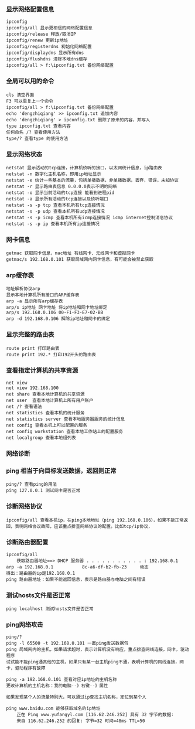 ### 显示网络配置信息
    ipconfig 
    ipconfig/all 显示更相信的网络配置信息
    ipconfig/release 释放/取消IP
    ipconfig/renew 更新ip地址
    ipconfig/registerdns 初始化网络配置
    ipconfig/displaydns 显示所有dns
    ipconfig/flushdns 清除本地dns缓存
    ipconfig/all > f:\ipconfig.txt 备份网络配置
    
### 全局可以用的命令
    cls 清空界面
    F3 可以重复上一个命令    
    ipconfig/all > f:\ipconfig.txt 备份网络配置
    echo 'dengzhiqiang' >> ipconfig.txt 追加内容
    echo 'dengzhiqiang' > ipconfig.txt 删除了原来的内容，并写入
    type ipconfig.txt 查看内容
    任何命名 /? 查看使用方法
    type/? 查看type 的使用方法
  
### 显示网络状态
    netstat 显示活动的tcp连接，计算机侦听的接口，以太网统计信息，ip路由表
    netstat -n 数字化主机名称，即用ip地址显示
    netstat -e 统计一些基本的流量，包括单播数据，非单播数据，丢弃，错误，未知协议
    netstat -r 显示路由表信息 0.0.0.0表示不明的网络
    netstat -o 显示当前活动的tcp连接 能看到进程pid
    netstat -a 显示所有活动的tcp连接以及侦听端口
    netstat -s -p tcp 查看本机所有tcp连接情况
    netstat -s -p udp 查看本机所有udp连接情况
    netstat -s -p icmp 查看本机所有icmp连接情况 icmp internet控制消息协议
    netstat -s -p ip 查看本机所有ip连接情况 

### 网卡信息
    getmac 获取网卡信息，mac地址 有线网卡、无线网卡和虚拟网卡
    getmac/s 192.168.0.101 获取局域网内网卡信息，有可能会被禁止获取
    
### arp缓存表
    地址解析协议arp
    显示本地计算机所有接口的ARP缓存表
    arp -a 显示所有arp缓存表
    arp/s ip地址 网卡地址 将ip地址和网卡地址绑定
    arp/s 192.168.0.106 00-F1-F3-E7-02-BB
    arp -d 192.168.0.106 解除ip地址和网卡的绑定
    
### 显示完整的路由表
    route print 打印路由表
    route print 192.* 打印192开头的路由表       
    
### 查看指定计算机的共享资源
    net view 
    net view 192.168.100    
    net share 查看本地计算机的共享资源
    net user  查看本地计算机上所有用户账户
    net /? 查看语法
    net statistics 查看本机的统计服务
    net statistics server 查看本地服务器服务的统计信息
    net config 查看本机上可以配置的服务
    net config workstation 查看本地工作站上的配置服务
    net localgroup 查看本地组列表
    
### 网络诊断
        
### ping 相当于向目标发送数据，返回则正常
    ping/? 查看ping的用法    
    ping 127.0.0.1 测试网卡是否正常

### 诊断网络协议
    ipconfig/all 查看本机ip，在ping本地地址（ping 192.168.0.106），如果不能正常返回，表明网络协议故障，应该重点排查网络协议的配置。比如tcp/ip协议，    
    
### 诊断路由器配置
    ipconfig/all 
        获取路由器地址==> DHCP 服务器 . . . . . . . . . . . : 192.168.0.1   
    arp -a 192.168.0.1           8c-a6-df-b2-fb-23     动态 
    得出：路由器的ip是192.168.0.1
    ping 路由器地址：如果不能返回信息，表示是路由器与电脑之间有错误

### 测试hosts文件是否正常
    ping localhost 测试hosts文件是否正常      

### ping网络攻击
    ping/?
    ping -l 65500 -t 192.168.0.101 一直ping发送数据包
    ping 局域网内的主机，如果请求超时，表示计算机没有响应，重点排查网线连接，网卡，驱动程序
    试试能不能ping通其他的主机，如果只有某一台主机ping不通，表明计算机的网线连接，网卡，驱动程序有故障
    
    ping -a 192.168.0.101 查看对应ip地址的主机名称
    更改计算机的主机名称：我的电脑--》右键--》属性
    
    如果发现某个人的流量特别大，可以通过ip查找主机名称，定位到某个人
    
    ping www.baidu.com 能够获取域名的ip地址    
        正在 Ping www.yufangyl.com [116.62.246.252] 具有 32 字节的数据:
        来自 116.62.246.252 的回复: 字节=32 时间=48ms TTL=50


    
    
    
    
    
    
    
    
    
    
    
    
    
    
    
    
    
    
    
    
    
    
    
    
    
    
    
    
    
    
    
    
    
    
    
    
    
    
    
    
    
    




























    
    